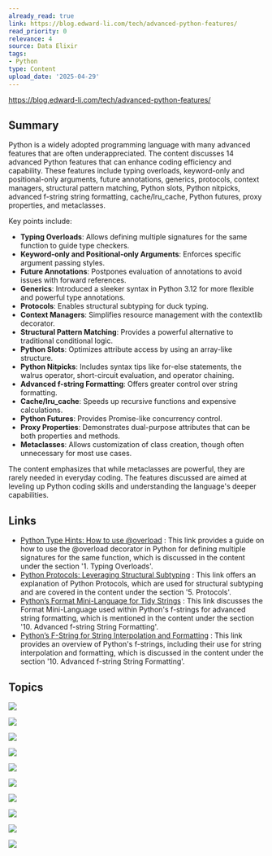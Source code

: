 ```yaml
---
already_read: true
link: https://blog.edward-li.com/tech/advanced-python-features/
read_priority: 0
relevance: 4
source: Data Elixir
tags:
- Python
type: Content
upload_date: '2025-04-29'
---
```


https://blog.edward-li.com/tech/advanced-python-features/
## Summary

Python is a widely adopted programming language with many advanced features that are often underappreciated. The content discusses 14 advanced Python features that can enhance coding efficiency and capability. These features include typing overloads, keyword-only and positional-only arguments, future annotations, generics, protocols, context managers, structural pattern matching, Python slots, Python nitpicks, advanced f-string string formatting, cache/lru_cache, Python futures, proxy properties, and metaclasses.

Key points include:

- **Typing Overloads**: Allows defining multiple signatures for the same function to guide type checkers.
- **Keyword-only and Positional-only Arguments**: Enforces specific argument passing styles.
- **Future Annotations**: Postpones evaluation of annotations to avoid issues with forward references.
- **Generics**: Introduced a sleeker syntax in Python 3.12 for more flexible and powerful type annotations.
- **Protocols**: Enables structural subtyping for duck typing.
- **Context Managers**: Simplifies resource management with the contextlib decorator.
- **Structural Pattern Matching**: Provides a powerful alternative to traditional conditional logic.
- **Python Slots**: Optimizes attribute access by using an array-like structure.
- **Python Nitpicks**: Includes syntax tips like for-else statements, the walrus operator, short-circuit evaluation, and operator chaining.
- **Advanced f-string Formatting**: Offers greater control over string formatting.
- **Cache/lru_cache**: Speeds up recursive functions and expensive calculations.
- **Python Futures**: Provides Promise-like concurrency control.
- **Proxy Properties**: Demonstrates dual-purpose attributes that can be both properties and methods.
- **Metaclasses**: Allows customization of class creation, though often unnecessary for most use cases.

The content emphasizes that while metaclasses are powerful, they are rarely needed in everyday coding. The features discussed are aimed at leveling up Python coding skills and understanding the language's deeper capabilities.
## Links

- [Python Type Hints: How to use @overload](https://adamj.eu/tech/2021/05/29/python-type-hints-how-to-use-overload/) : This link provides a guide on how to use the @overload decorator in Python for defining multiple signatures for the same function, which is discussed in the content under the section '1. Typing Overloads'.
- [Python Protocols: Leveraging Structural Subtyping](https://realpython.com/python-protocol/) : This link offers an explanation of Python Protocols, which are used for structural subtyping and are covered in the content under the section '5. Protocols'.
- [Python’s Format Mini-Language for Tidy Strings](https://realpython.com/python-format-mini-language/) : This link discusses the Format Mini-Language used within Python's f-strings for advanced string formatting, which is mentioned in the content under the section '10. Advanced f-string String Formatting'.
- [Python’s F-String for String Interpolation and Formatting](https://realpython.com/python-f-strings/) : This link provides an overview of Python's f-strings, including their use for string interpolation and formatting, which is discussed in the content under the section '10. Advanced f-string String Formatting'.

## Topics

![](topics/Concept/Typing%20Overloads)

![](topics/Concept/Keyword%20only%20and%20Positional%20only%20Arguments)

![](topics/Concept/Future%20Annotations)

![](topics/Concept/Generics)

![](topics/Concept/Protocols)

![](topics/Concept/Context%20Managers)

![](topics/Concept/Structural%20Pattern%20Matching)

![](topics/Concept/Python%20Slots)

![](topics/Concept/Advanced%20f%20string%20String%20Formatting)

![](topics/Concept/Cache%20lru_cache)